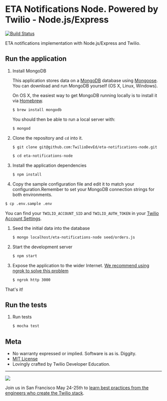 # ETA Notifications Node. Powered by Twilio - Node.js/Express

[![Build
Status](https://travis-ci.org/TwilioDevEd/eta-notifications-node.svg?branch=master)](https://travis-ci.org/TwilioDevEd/eta-notifications-node)


ETA notifications implementation with Node.js/Express and Twilio.

## Run the application

1. Install MongoDB

   This application stores data on a [MongoDB](https://www.mongodb.org/) database using [Mongoose](http://mongoosejs.com/). You can download and run MongoDB yourself (OS X, Linux, Windows).

   On OS X, the easiest way to get MongoDB running locally is to install it via [Homebrew](http://brew.sh/).

   ```bash
   $ brew install mongodb
   ```

   You should then be able to run a local server with:

   ```bash
   $ mongod
   ```

1. Clone the repository and `cd` into it.

   ```bash
   $ git clone git@github.com:TwilioDevEd/eta-notifications-node.git

   $ cd eta-notifications-node
   ```

1. Install the application dependencies

    ```bash
    $ npm install
    ```

1. Copy the sample configuration file and edit it to match your configuration.Remember to set your MongoDB connection strings for both environments.

  ```bash
  $ cp .env.sample .env
  ```

  You can find your `TWILIO_ACCOUNT_SID` and `TWILIO_AUTH_TOKEN` in your
  [Twilio Account Settings](https://www.twilio.com/user/account/settings).

1. Seed the initial data into the database

   ```bash
   $ mongo localhost/eta-notifications-node seed/orders.js
   ```

1. Start the development server

    ```bash
    $ npm start
    ```

1. Expose the application to the wider Internet. [We recommend using ngrok to solve this problem](https://www.twilio.com/blog/2015/09/6-awesome-reasons-to-use-ngrok-when-testing-webhooks.html)

    ```bash
    $ ngrok http 3000
    ```

That's it!

## Run the tests

1. Run tests

    ```bash
    $ mocha test
    ```

## Meta

* No warranty expressed or implied. Software is as is. Diggity.
* [MIT License](http://www.opensource.org/licenses/mit-license.html)
* Lovingly crafted by Twilio Developer Education.

----------
<a href="http://twilio.com/signal">![](https://s3.amazonaws.com/baugues/signal-logo.png)</a>

Join us in San Francisco May 24-25th to [learn best practices from the engineers who create the Twilio stack](https://www.twilio.com/signal). 
